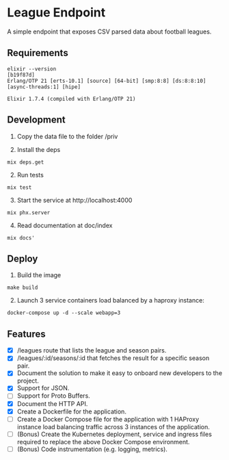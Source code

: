 # League Endpoint

A simple endpoint that exposes CSV parsed data about football leagues.

## Requirements

```
elixir --version                                                                                           [b19f87d]
Erlang/OTP 21 [erts-10.1] [source] [64-bit] [smp:8:8] [ds:8:8:10] [async-threads:1] [hipe]

Elixir 1.7.4 (compiled with Erlang/OTP 21)
```

## Development

1. Copy the data file to the folder /priv

2. Install the deps

```mix deps.get```

2. Run tests

```mix test```

3. Start the service at http://localhost:4000

```mix phx.server```

4. Read documentation at doc/index

```mix docs'```

## Deploy

1. Build the image

```make build```

2. Launch 3 service containers load balanced by a haproxy instance:

```docker-compose up -d --scale webapp=3```

## Features

- [x] /leagues route that lists the league and season pairs.
- [x] /leagues/:id/seasons/:id that fetches the result for a specific season pair.
- [x] Document the solution to make it easy to onboard new developers to the project.
- [x] Support for JSON.
- [ ] Support for Proto Buffers.
- [x] Document the HTTP API.
- [x] Create a Dockerfile for the application.
- [ ] Create a Docker Compose file for the application with 1 HAProxy instance load balancing
traffic across 3 instances of the application.
- [ ] (Bonus) Create the Kubernetes deployment, service and ingress files required to replace the
above Docker Compose environment.
- [ ] (Bonus) Code instrumentation (e.g. logging, metrics).
